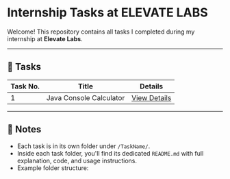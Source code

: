# Internship Tasks at ELEVATE LABS

Welcome! This repository contains all tasks I completed during my internship at **Elevate Labs**.

---

## 📂 Tasks

| Task No. | Title | Details |
|----------|-------|---------|
| 1 |Java Console Calculator | [View Details](./SimpleCalculatorTask1) |

---

## 📌 Notes

- Each task is in its own folder under `/TaskName/`.
- Inside each task folder, you'll find its dedicated `README.md` with full explanation, code, and usage instructions.
- Example folder structure:
